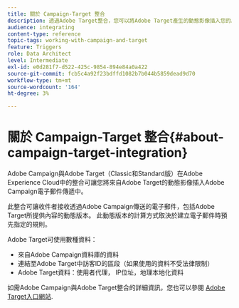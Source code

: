 ```yaml
---
title: 關於 Campaign-Target 整合
description: 透過Adobe Target整合，您可以將Adobe Target產生的動態影像插入您的Adobe Campaign訊息中。
audience: integrating
content-type: reference
topic-tags: working-with-campaign-and-target
feature: Triggers
role: Data Architect
level: Intermediate
exl-id: e0d281f7-d522-425c-9854-894e84a0a422
source-git-commit: fcb5c4a92f23bdffd1082b7b044b5859dead9d70
workflow-type: tm+mt
source-wordcount: '164'
ht-degree: 3%

---
```


# 關於 Campaign-Target 整合{#about-campaign-target-integration}

Adobe Campaign與Adobe Target（Classic和Standard版）在Adobe Experience Cloud中的整合可讓您將來自Adobe Target的動態影像插入Adobe Campaign電子郵件傳遞中。

此整合可讓收件者接收透過Adobe Campaign傳送的電子郵件，包括Adobe Target所提供內容的動態版本。 此動態版本的計算方式取決於建立電子郵件時預先指定的規則。

Adobe Target可使用數種資料：

* 來自Adobe Campaign資料庫的資料
* 連結至Adobe Target中訪客ID的區段（如果使用的資料不受法律限制）
* Adobe Target資料：使用者代理， IP位址，地理本地化資料

如需Adobe Campaign與Adobe Target整合的詳細資訊，您也可以參閱 [Adobe Target入口網站](https://experienceleague.adobe.com/docs/target/using/integrate/campaign-and-target.html).
